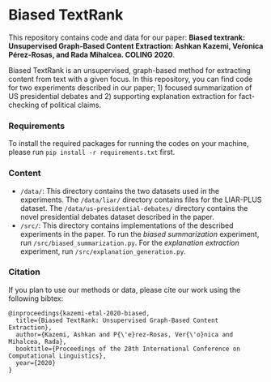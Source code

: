 # Biased TextRank
This repository contains code and data for our paper: 
**Biased textrank: Unsupervised Graph-Based Content Extraction: Ashkan Kazemi, Veŕonica Pérez-Rosas, and Rada Mihalcea. COLING 2020**.

Biased TextRank is an unsupervised, graph-based method for extracting content from text with a given focus. In this repository,
you can find code for two experiments described in our paper; 1) focused summarization of US presidential debates and 2)
supporting explanation extraction for fact-checking of political claims. 

### Requirements
To install the required packages for running the codes on your machine, please run ``pip install -r requirements.txt``
first. 

### Content
* ``/data/``: This directory contains the two datasets used in the experiments. The ``/data/liar/`` directory contains files
for the LIAR-PLUS dataset. The ``/data/us-presidential-debates/``  directory contains the novel presidential debates 
dataset described in the paper.
* ``/src/``: This directory contains implementations of the described experiments in the paper. To run the *biased summarization*
experiment, run ``/src/biased_summarization.py``. For the *explanation extraction* experiment, run 
``/src/explanation_generation.py``. 

### Citation
If you plan to use our methods or data, please cite our work using the following bibtex:

```
@inproceedings{kazemi-etal-2020-biased,
  title={Biased TextRank: Unsupervised Graph-Based Content Extraction},
  author={Kazemi, Ashkan and P{\'e}rez-Rosas, Ver{\'o}nica and Mihalcea, Rada},
  booktitle={Proceedings of the 28th International Conference on Computational Linguistics},
  year={2020}
}
```
